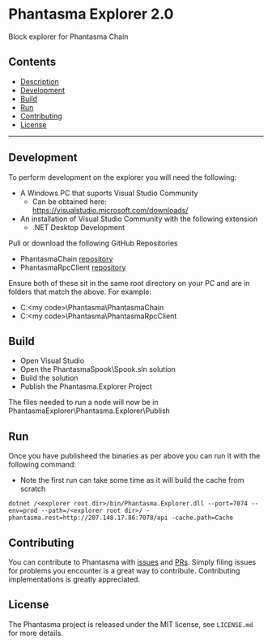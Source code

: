 # Phantasma Explorer 2.0
Block explorer for Phantasma Chain

## Contents

- [Description](#description)
- [Development](#development)
- [Build](#build)
- [Run](#run)
- [Contributing](#contributing)
- [License](#license)

---

## Development
To perform development on the explorer you will need the following:

- A Windows PC that suports Visual Studio Community
  - Can be obtained here: https://visualstudio.microsoft.com/downloads/
- An installation of Visual Studio Community with the following extension
  - .NET Desktop Development
  
Pull or download the following GitHub Repositories
- PhantasmaChain [repository](https://github.com/phantasma-io/PhantasmaChain) 
- PhantasmaRpcClient [repository](https://github.com/phantasma-io/PhantasmaRpcClient)

Ensure both of these sit in the same root directory on your PC and are in folders that match the above. For example:
- C:\<my code>\Phantasma\PhantasmaChain
- C:\<my code>\Phantasma\PhantasmaRpcClient

## Build
- Open Visual Studio
- Open the PhantasmaSpook\Spook.sln solution
- Build the solution
- Publish the Phantasma.Explorer Project

The files needed to run a node will now be in PhantasmaExplorer\Phantasma.Explorer\Publish

## Run
Once you have publisheed the binaries as per above you can run it with the following command:
- Note the first run can take some time as it will build the cache from scratch

```
dotnet /<explorer root dir>/bin/Phantasma.Explorer.dll --port=7074 --env=prod --path=/<explorer root dir>/ -phantasma.rest=http://207.148.17.86:7078/api -cache.path=Cache
```

## Contributing

You can contribute to Phantasma with [issues](https://github.com/PhantasmaProtocol/PhantasmaChain/issues) and [PRs](https://github.com/PhantasmaProtocol/PhantasmaChain/pulls). Simply filing issues for problems you encounter is a great way to contribute. Contributing implementations is greatly appreciated.

## License

The Phantasma project is released under the MIT license, see `LICENSE.md` for more details.
